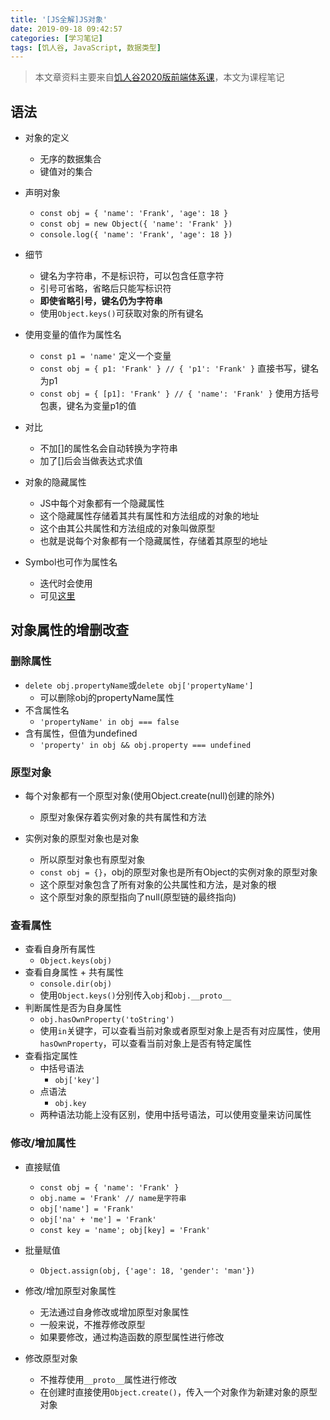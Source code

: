 ```yaml
---
title: '[JS全解]JS对象'
date: 2019-09-18 09:42:57
categories: [学习笔记]
tags: [饥人谷, JavaScript, 数据类型]
---
```

> 本文章资料主要来自[饥人谷2020版前端体系课](https://mp.weixin.qq.com/s/nEzhoM75UCRMWReDEMnAfQ)，本文为课程笔记

## 语法

+ 对象的定义
  + 无序的数据集合
  + 键值对的集合

+ 声明对象
  + `const obj = { 'name': 'Frank', 'age': 18 }`
  + `const obj = new Object({ 'name': 'Frank' })`
  + `console.log({ 'name': 'Frank', 'age': 18 })`
<!-- more -->
+ 细节
  + 键名为字符串，不是标识符，可以包含任意字符
  + 引号可省略，省略后只能写标识符
  + **即使省略引号，键名仍为字符串**
  + 使用`Object.keys()`可获取对象的所有键名

+ 使用变量的值作为属性名
  + `const p1 = 'name'` 定义一个变量
  + `const obj = { p1: 'Frank' } // { 'p1': 'Frank' }` 直接书写，键名为p1
  + `const obj = { [p1]: 'Frank' } // { 'name': 'Frank' }` 使用方括号包裹，键名为变量p1的值

+ 对比
  + 不加[]的属性名会自动转换为字符串
  + 加了[]后会当做表达式求值

+ 对象的隐藏属性
  + JS中每个对象都有一个隐藏属性
  + 这个隐藏属性存储着其共有属性和方法组成的对象的地址
  + 这个由其公共属性和方法组成的对象叫做原型
  + 也就是说每个对象都有一个隐藏属性，存储着其原型的地址

+ Symbol也可作为属性名
  + 迭代时会使用
  + 可见[这里](https://blingblingredstar.github.io/2019/05/02/JavaScript-The-Recent-Parts/#Data-Structure-Without-Iterators)

## 对象属性的增删改查

### 删除属性

+ `delete obj.propertyName`或`delete obj['propertyName']`
  + 可以删除obj的propertyName属性
+ 不含属性名
  + `'propertyName' in obj === false`
+ 含有属性，但值为undefined
  + `'property' in obj && obj.property === undefined`

### 原型对象

+ 每个对象都有一个原型对象(使用Object.create(null)创建的除外)
  + 原型对象保存着实例对象的共有属性和方法

+ 实例对象的原型对象也是对象
  + 所以原型对象也有原型对象
  + `const obj = {}`，obj的原型对象也是所有Object的实例对象的原型对象
  + 这个原型对象包含了所有对象的公共属性和方法，是对象的根
  + 这个原型对象的原型指向了null(原型链的最终指向)

### 查看属性

+ 查看自身所有属性
  + `Object.keys(obj)`
+ 查看自身属性 + 共有属性
  + `console.dir(obj)`
  + 使用`Object.keys()`分别传入`obj`和`obj.__proto__`
+ 判断属性是否为自身属性
  + `obj.hasOwnProperty('toString')`
  + 使用`in`关键字，可以查看当前对象或者原型对象上是否有对应属性，使用`hasOwnProperty`，可以查看当前对象上是否有特定属性
+ 查看指定属性
  + 中括号语法
    + `obj['key']`
  + 点语法
    + `obj.key`
  + 两种语法功能上没有区别，使用中括号语法，可以使用变量来访问属性

### 修改/增加属性

+ 直接赋值
  + `const obj = { 'name': 'Frank' }`
  + `obj.name = 'Frank' // name是字符串`
  + `obj['name'] = 'Frank'`
  + `obj['na' + 'me'] = 'Frank'`
  + `const key = 'name'; obj[key] = 'Frank'`

+ 批量赋值
  + `Object.assign(obj, {'age': 18, 'gender': 'man'})`

+ 修改/增加原型对象属性
  + 无法通过自身修改或增加原型对象属性
  + 一般来说，不推荐修改原型
  + 如果要修改，通过构造函数的原型属性进行修改

+ 修改原型对象
  + 不推荐使用`__proto__`属性进行修改
  + 在创建时直接使用`Object.create()`，传入一个对象作为新建对象的原型对象
